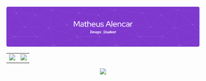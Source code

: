 ![Banner](./profile-purple.png)

<table align="center">
  <tr>
    <td>
      <img src="https://github-readme-stats.vercel.app/api?username=AlencarMatheus&theme=midnight-purple&show_icons=true&hide_border=true&count_private=true" />
    </td>
    <td>
      <img src="https://github-readme-stats.vercel.app/api/top-langs/?username=AlencarMatheus&theme=midnight-purple&show_icons=true&hide_border=true" />
    </td>
  </tr>
</table>

<p align="center">
  <img src="https://github-readme-streak-stats.herokuapp.com/?user=AlencarMatheus&theme=midnight-purple&hide_border=true" />
</p>
